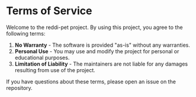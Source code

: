 # Terms of Service

Welcome to the reddi-pet project. By using this project, you agree to the following terms:

1. **No Warranty** - The software is provided "as-is" without any warranties.
2. **Personal Use** - You may use and modify the project for personal or educational purposes.
3. **Limitation of Liability** - The maintainers are not liable for any damages resulting from use of the project.

If you have questions about these terms, please open an issue on the repository.
